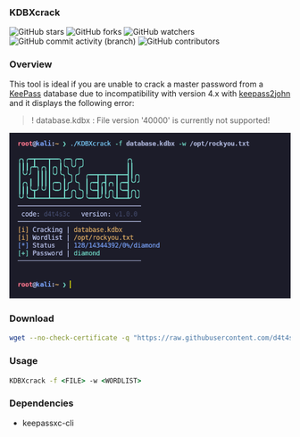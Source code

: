 ### KDBXcrack

![GitHub stars](https://img.shields.io/github/stars/d4t4s3c/KDBXcrack?logoColor=yellow) ![GitHub forks](https://img.shields.io/github/forks/d4t4s3c/KDBXcrack?logoColor=purple) ![GitHub watchers](https://img.shields.io/github/watchers/d4t4s3c/KDBXcrack?logoColor=green)</br>
![GitHub commit activity (branch)](https://img.shields.io/github/commit-activity/m/d4t4s3c/KDBXcrack) ![GitHub contributors](https://img.shields.io/github/contributors/d4t4s3c/KDBXcrack)

### Overview

This tool is ideal if you are unable to crack a master password from a [KeePass](https://keepass.info/) database due to incompatibility with version 4.x with [keepass2john](https://github.com/openwall/john/blob/bleeding-jumbo/src/keepass2john.c) and it displays the following error:

>! database.kdbx : File version '40000' is currently not supported!

![](screenshot.png)

### Download

```sh
wget --no-check-certificate -q "https://raw.githubusercontent.com/d4t4s3c/KDBXcrack/refs/heads/main/KDBXcrack" && chmod +x KDBXcrack
```

### Usage

```cmd
KDBXcrack -f <FILE> -w <WORDLIST>
```

### Dependencies

- keepassxc-cli
